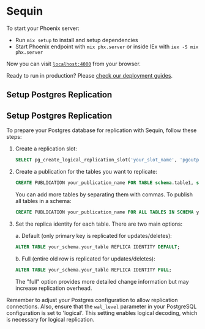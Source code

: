 # Sequin

To start your Phoenix server:

- Run `mix setup` to install and setup dependencies
- Start Phoenix endpoint with `mix phx.server` or inside IEx with `iex -S mix phx.server`

Now you can visit [`localhost:4000`](http://localhost:4000) from your browser.

Ready to run in production? Please [check our deployment guides](https://hexdocs.pm/phoenix/deployment.html).

## Setup Postgres Replication

## Setup Postgres Replication

To prepare your Postgres database for replication with Sequin, follow these steps:

1. Create a replication slot:

   ```sql
   SELECT pg_create_logical_replication_slot('your_slot_name', 'pgoutput');
   ```

2. Create a publication for the tables you want to replicate:

   ```sql
   CREATE PUBLICATION your_publication_name FOR TABLE schema.table1, schema.table2;
   ```

   You can add more tables by separating them with commas. To publish all tables in a schema:

   ```sql
   CREATE PUBLICATION your_publication_name FOR ALL TABLES IN SCHEMA your_schema;
   ```

3. Set the replica identity for each table. There are two main options:

   a. Default (only primary key is replicated for updates/deletes):

   ```sql
   ALTER TABLE your_schema.your_table REPLICA IDENTITY DEFAULT;
   ```

   b. Full (entire old row is replicated for updates/deletes):

   ```sql
   ALTER TABLE your_schema.your_table REPLICA IDENTITY FULL;
   ```

   The "full" option provides more detailed change information but may increase replication
   overhead.

Remember to adjust your Postgres configuration to allow replication connections. Also, ensure that the `wal_level` parameter in your PostgreSQL configuration is set to 'logical'. This setting enables logical decoding, which is necessary for logical replication.
